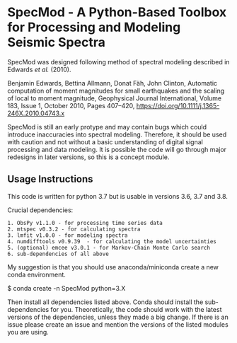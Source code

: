SpecMod - A Python-Based Toolbox for Processing and Modeling Seismic Spectra
===============================
SpecMod was designed following method of spectral modeling described in Edwards *et al.* (2010).

Benjamin Edwards, Bettina Allmann, Donat Fäh, John Clinton, Automatic computation of moment magnitudes for small earthquakes and the scaling of local to moment magnitude, Geophysical Journal International, Volume 183, Issue 1, October 2010, Pages 407–420, https://doi.org/10.1111/j.1365-246X.2010.04743.x


SpecMod is still an early protype and may contain bugs which could introduce inaccuracies into spectral modeling. Therefore, it should be used with caution and not without a basic understanding of digital signal processing and data modeling. It is possible the code will
go through major redesigns in later versions, so this is a concept module. 

## Usage Instructions

This code is written for python 3.7 but is usable in versions 3.6, 3.7 and 3.8.

Crucial dependencies:

    1. ObsPy v1.1.0 - for processing time series data
    2. mtspec v0.3.2 - for calculating spectra
    3. lmfit v1.0.0 - for modeling spectra
    4. numdifftools v0.9.39  - for calculating the model uncertainties
    5. (optional) emcee v3.0.1 - for Markov-Chain Monte Carlo search
    6. sub-dependencies of all above

My suggestion is that you should use anaconda/miniconda create a new conda environment.

 $ conda create -n SpecMod python=3.X

Then install all dependencies listed above. Conda should install the sub-dependencies for you.
Theoretically, the code should work with the latest versions of the dependencies, unless they made a big change.
If there is an issue please create an issue and mention the versions of the listed modules you are using.

